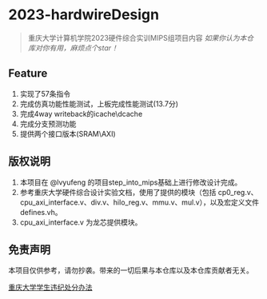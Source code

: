# 2023-hardwireDesign
> 重庆大学计算机学院2023硬件综合实训MIPS组项目内容
*如果你认为本仓库对你有用，麻烦点个star！*
## Feature
1. 实现了57条指令
2. 完成仿真功能性能测试，上板完成性能测试(13.7分)
3. 完成4way writeback的icache\dcache
4. 完成分支预测功能
5. 提供两个接口版本(SRAM\AXI)

## 版权说明
1. 本项目在 @lvyufeng 的项目step_into_mips基础上进行修改设计完成。
2. 参考重庆大学硬件综合设计实验文档，使用了提供的模块（包括 cp0_reg.v、cpu_axi_interface.v、div.v、hilo_reg.v、mmu.v、mul.v），以及宏定义文件 defines.vh。
3. cpu_axi_interface.v 为龙芯提供模块。

## 免责声明
本项目仅供参考，请勿抄袭。带来的一切后果与本仓库以及本仓库贡献者无关。


[重庆大学学生违纪处分办法](http://jwc.cqu.edu.cn/info/1077/3426.htm)
